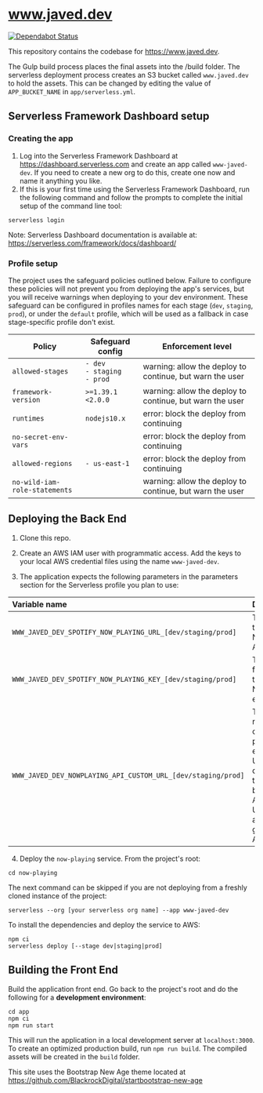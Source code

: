 # www.javed.dev

[![Dependabot Status](https://api.dependabot.com/badges/status?host=github&repo=akhtarja/www.javed.dev)](https://dependabot.com)

This repository contains the codebase for https://www.javed.dev.

The Gulp build process places the final assets into the /build folder. The serverless deployment process creates an S3 bucket called `www.javed.dev` to hold the assets. This can be changed by editing the value of `APP_BUCKET_NAME` in `app/serverless.yml`.

## Serverless Framework Dashboard setup
### Creating the app
1. Log into the Serverless Framework Dashboard at https://dashboard.serverless.com and create an app called `www-javed-dev`. If you need to create a new org to do this, create one now and name it anything you like.
2. If this is your first time using the Serverless Framework Dashboard, run the following command and follow the prompts to complete the initial setup of the command line tool:
```
serverless login
```
Note: Serverless Dashboard documentation is available at: https://serverless.com/framework/docs/dashboard/
### Profile setup
The project uses the safeguard policies outlined below. Failure to configure these policies will not prevent you from deploying the app's services, but you will receive warnings when deploying to your dev environment. These safeguard can be configured in profiles names for each stage (`dev`, `staging`, `prod`), or under the `default` profile, which will be used as a fallback in case stage-specific profile don't exist.

|Policy|Safeguard config|Enforcement level|
|---|---|---|
|`allowed-stages`|`- dev`<br>`- staging`<br>`- prod`|warning: allow the deploy to continue, but warn the user|
|`framework-version`|`>=1.39.1 <2.0.0`|warning: allow the deploy to continue, but warn the user|
|`runtimes`|`nodejs10.x`|error: block the deploy from continuing|
|`no-secret-env-vars`||error: block the deploy from continuing|
|`allowed-regions`|`- us-east-1`|error: block the deploy from continuing|
|`no-wild-iam-role-statements`||warning: allow the deploy to continue, but warn the user|

## Deploying the Back End
1. Clone this repo.

2. Create an AWS IAM user with programmatic access. Add the keys to your local AWS credential files using the name `www-javed-dev`.

3. The application expects the following parameters in the parameters section for the Serverless profile you plan to use:

| Variable name | Description |
| :--- | :--- |
| `WWW_JAVED_DEV_SPOTIFY_NOW_PLAYING_URL_[dev/staging/prod]` | The URL of the Spotify Now Playing API endpoint |
| `WWW_JAVED_DEV_SPOTIFY_NOW_PLAYING_KEY_[dev/staging/prod]` | The API key for use with the Spotify Now Playing endpoint |
| `WWW_JAVED_DEV_NOWPLAYING_API_CUSTOM_URL_[dev/staging/prod]` | The absolute root URL of a custom now playing endpoint URL, if desired. If this is left blank, the API endpoint URL will be automatically generated by AWS |

4. Deploy the `now-playing` service. From the project's root:
```
cd now-playing
```

The next command can be skipped if you are not deploying from a freshly cloned instance of the project:
```
serverless --org [your serverless org name] --app www-javed-dev
```

To install the dependencies and deploy the service to AWS:
```
npm ci
serverless deploy [--stage dev|staging|prod]
```

## Building the Front End
Build the application front end. Go back to the project's root and do the following for a **development environment**:
```
cd app
npm ci
npm run start
```
This will run the application in a local development server at `localhost:3000`. To create an optimized production build, run `npm run build`. The compiled assets will be created in the `build` folder.

This site uses the Bootstrap New Age theme located at https://github.com/BlackrockDigital/startbootstrap-new-age
